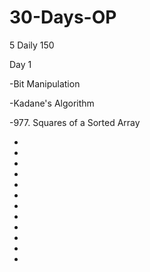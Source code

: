 # 30-Days-OP
5 Daily 150

Day 1

-Bit Manipulation

-Kadane's Algorithm

-977. Squares of a Sorted Array

-

-

-

-

-

-

-

-

-

-

-

-



